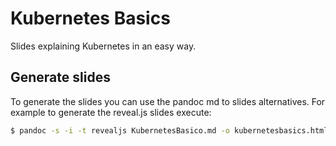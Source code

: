 # Kubernetes Basics
Slides explaining Kubernetes in an easy way.

## Generate slides
To generate the slides you can use the pandoc md to slides alternatives.
For example to generate the reveal.js slides execute:

```bash
$ pandoc -s -i -t revealjs KubernetesBasico.md -o kubernetesbasics.html --slide-level 4 --css css/seven.css
```
